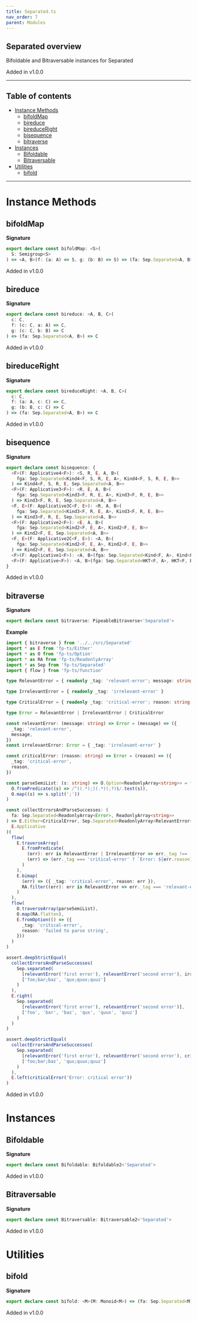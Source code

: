 ```yaml
---
title: Separated.ts
nav_order: 7
parent: Modules
---
```


## Separated overview

Bifoldable and Bitraversable instances for Separated

Added in v1.0.0

---

<h2 class="text-delta">Table of contents</h2>

- [Instance Methods](#instance-methods)
  - [bifoldMap](#bifoldmap)
  - [bireduce](#bireduce)
  - [bireduceRight](#bireduceright)
  - [bisequence](#bisequence)
  - [bitraverse](#bitraverse)
- [Instances](#instances)
  - [Bifoldable](#bifoldable)
  - [Bitraversable](#bitraversable)
- [Utilities](#utilities)
  - [bifold](#bifold)

---

# Instance Methods

## bifoldMap

**Signature**

```ts
export declare const bifoldMap: <S>(
  S: Semigroup<S>
) => <A, B>(f: (a: A) => S, g: (b: B) => S) => (fa: Sep.Separated<A, B>) => S
```

Added in v1.0.0

## bireduce

**Signature**

```ts
export declare const bireduce: <A, B, C>(
  c: C,
  f: (c: C, a: A) => C,
  g: (c: C, b: B) => C
) => (fa: Sep.Separated<A, B>) => C
```

Added in v1.0.0

## bireduceRight

**Signature**

```ts
export declare const bireduceRight: <A, B, C>(
  c: C,
  f: (a: A, c: C) => C,
  g: (b: B, c: C) => C
) => (fa: Sep.Separated<A, B>) => C
```

Added in v1.0.0

## bisequence

**Signature**

```ts
export declare const bisequence: {
  <F>(F: Applicative4<F>): <S, R, E, A, B>(
    fga: Sep.Separated<Kind4<F, S, R, E, A>, Kind4<F, S, R, E, B>>
  ) => Kind4<F, S, R, E, Sep.Separated<A, B>>
  <F>(F: Applicative3<F>): <R, E, A, B>(
    fga: Sep.Separated<Kind3<F, R, E, A>, Kind3<F, R, E, B>>
  ) => Kind3<F, R, E, Sep.Separated<A, B>>
  <F, E>(F: Applicative3C<F, E>): <R, A, B>(
    fga: Sep.Separated<Kind3<F, R, E, A>, Kind3<F, R, E, B>>
  ) => Kind3<F, R, E, Sep.Separated<A, B>>
  <F>(F: Applicative2<F>): <E, A, B>(
    fga: Sep.Separated<Kind2<F, E, A>, Kind2<F, E, B>>
  ) => Kind2<F, E, Sep.Separated<A, B>>
  <F, E>(F: Applicative2C<F, E>): <A, B>(
    fga: Sep.Separated<Kind2<F, E, A>, Kind2<F, E, B>>
  ) => Kind2<F, E, Sep.Separated<A, B>>
  <F>(F: Applicative1<F>): <A, B>(fga: Sep.Separated<Kind<F, A>, Kind<F, B>>) => Kind<F, Sep.Separated<A, B>>
  <F>(F: Applicative<F>): <A, B>(fga: Sep.Separated<HKT<F, A>, HKT<F, B>>) => HKT<'Separated', Sep.Separated<A, B>>
}
```

Added in v1.0.0

## bitraverse

**Signature**

```ts
export declare const bitraverse: PipeableBitraverse<'Separated'>
```

**Example**

```ts
import { bitraverse } from '../../src/Separated'
import * as E from 'fp-ts/Either'
import * as O from 'fp-ts/Option'
import * as RA from 'fp-ts/ReadonlyArray'
import * as Sep from 'fp-ts/Separated'
import { flow } from 'fp-ts/function'

type RelevantError = { readonly _tag: 'relevant-error'; message: string }

type IrrelevantError = { readonly _tag: 'irrelevant-error' }

type CriticalError = { readonly _tag: 'critical-error'; reason: string }

type Error = RelevantError | IrrelevantError | CriticalError

const relevantError: (message: string) => Error = (message) => ({
  _tag: 'relevant-error',
  message,
})
const irrelevantError: Error = { _tag: 'irrelevant-error' }

const criticalError: (reason: string) => Error = (reason) => ({
  _tag: 'critical-error',
  reason,
})

const parseSemiList: (s: string) => O.Option<ReadonlyArray<string>> = flow(
  O.fromPredicate((s) => /^((.*);)(.*)(;?)$/.test(s)),
  O.map((s) => s.split(';'))
)

const collectErrorsAndParseSuccesses: (
  fa: Sep.Separated<ReadonlyArray<Error>, ReadonlyArray<string>>
) => E.Either<CriticalError, Sep.Separated<ReadonlyArray<RelevantError>, ReadonlyArray<string>>> = bitraverse(
  E.Applicative
)(
  flow(
    E.traverseArray(
      E.fromPredicate(
        (err): err is RelevantError | IrrelevantError => err._tag !== 'critical-error',
        (err) => (err._tag === 'critical-error' ? `Error: ${err.reason}` : `Error`)
      )
    ),
    E.bimap(
      (err) => ({ _tag: 'critical-error', reason: err }),
      RA.filter((err): err is RelevantError => err._tag === 'relevant-error')
    )
  ),
  flow(
    O.traverseArray(parseSemiList),
    O.map(RA.flatten),
    E.fromOption(() => ({
      _tag: 'critical-error',
      reason: 'failed to parse string',
    }))
  )
)

assert.deepStrictEqual(
  collectErrorsAndParseSuccesses(
    Sep.separated(
      [relevantError('first error'), relevantError('second error'), irrelevantError],
      ['foo;bar;baz', 'qux;quux;quuz']
    )
  ),
  E.right(
    Sep.separated(
      [relevantError('first error'), relevantError('second error')],
      ['foo', 'bar', 'baz', 'qux', 'quux', 'quuz']
    )
  )
)

assert.deepStrictEqual(
  collectErrorsAndParseSuccesses(
    Sep.separated(
      [relevantError('first error'), relevantError('second error'), criticalError('critical error')],
      ['foo;bar;baz', 'qux;quux;quuz']
    )
  ),
  E.left(criticalError('Error: critical error'))
)
```

Added in v1.0.0

# Instances

## Bifoldable

**Signature**

```ts
export declare const Bifoldable: Bifoldable2<'Separated'>
```

Added in v1.0.0

## Bitraversable

**Signature**

```ts
export declare const Bitraversable: Bitraversable2<'Separated'>
```

Added in v1.0.0

# Utilities

## bifold

**Signature**

```ts
export declare const bifold: <M>(M: Monoid<M>) => (fa: Sep.Separated<M, M>) => M
```

Added in v1.0.0
